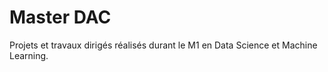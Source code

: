 # Master DAC
Projets et travaux dirigés réalisés durant le M1 
en Data Science et Machine Learning.
